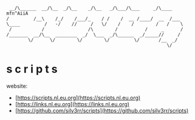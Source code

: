 ```
 __/\______  __/\__  _/\__    _/\__   _/\___/\___     _/\____   mfn^AiiA
/         /__\    /_/    /___/_    / /    /  __ /____/  __  /___
\____         /   -/    //     /   \/    /    /        /   /    \
 /           /                /\        /          /     _      /
/_______  __/\__  ________  _/  \___  _/\______  _/_____//     /
        \/      \/        \/        \/         \/       /__  _/
                                                           \/
```
# s   c   r   i   p   t   s 

website:

- [https://scripts.nl.eu.org](https://scripts.nl.eu.org)
- [https://links.nl.eu.org](https://links.nl.eu.org)
- [https://github.com/silv3rr/scripts](https://github.com/silv3rr/scripts)

